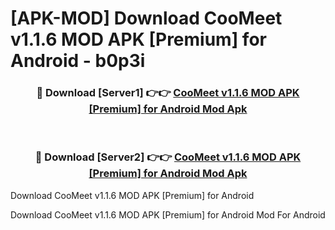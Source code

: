 # [APK-MOD] Download CooMeet v1.1.6 MOD APK [Premium] for Android - b0p3i


<div align="center">
<h3>🔴 Download [Server1] 👉👉 <a href="https://apk-comot.site?title=CooMeet_v1.1.6_MOD_APK_[Premium]_for_Android">CooMeet v1.1.6 MOD APK [Premium] for Android Mod Apk</a></h3><br>
<h3>🔴 Download [Server2] 👉👉 <a href="https://apk-comot.site?title=CooMeet_v1.1.6_MOD_APK_[Premium]_for_Android">CooMeet v1.1.6 MOD APK [Premium] for Android Mod Apk</a></h3>
</div>



Download CooMeet v1.1.6 MOD APK [Premium] for Android 

Download CooMeet v1.1.6 MOD APK [Premium] for Android Mod For Android